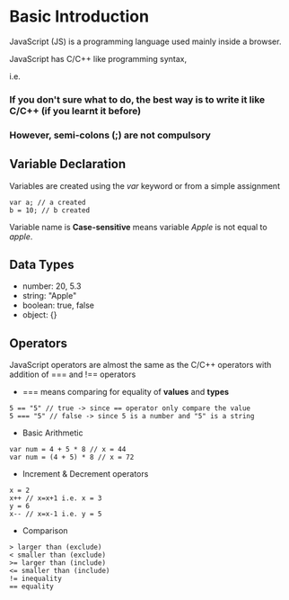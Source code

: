 # Basic Introduction
JavaScript (JS) is a programming language used mainly inside a browser. 

JavaScript has C/C++ like programming syntax,

i.e.
### If you don't sure what to do, the best way is to write it like C/C++ (if you learnt it before)
### However, semi-colons (;) are not compulsory

## Variable Declaration

Variables are created using the _var_ keyword or from a simple assignment

```
var a; // a created
b = 10; // b created
```

Variable name is **Case-sensitive** means variable _Apple_ is not equal to _apple_.
## Data Types

- number: 20, 5.3 
- string: "Apple"
- boolean: true, false
- object: {}

## Operators
JavaScript operators are almost the same as the C/C++ operators with addition of === and !== operators

- === means comparing for equality of **values** and **types**

```
5 == "5" // true -> since == operator only compare the value
5 === "5" // false -> since 5 is a number and "5" is a string
```
- Basic Arithmetic
```
var num = 4 + 5 * 8 // x = 44
var num = (4 + 5) * 8 // x = 72
```
- Increment & Decrement operators

```
x = 2
x++ // x=x+1 i.e. x = 3
y = 6
x-- // x=x-1 i.e. y = 5
```
- Comparison
```
> larger than (exclude)
< smaller than (exclude)
>= larger than (include)
<= smaller than (include)
!= inequality
== equality
```
